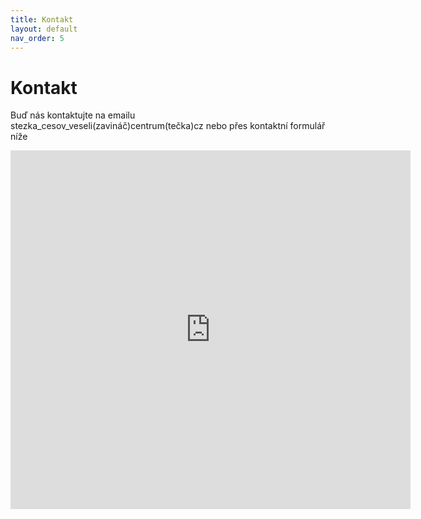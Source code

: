 ```yaml
---
title: Kontakt
layout: default
nav_order: 5
---
```


# Kontakt

Buď nás kontaktujte na emailu stezka_cesov_veseli(zavináč)centrum(tečka)cz nebo přes kontaktní formulář níže

<iframe src="https://docs.google.com/forms/d/e/1FAIpQLScAwrozD24EDdb-bJJyX7_uPy3m4X4yr9RoWxitoCt89UO4XQ/viewform?embedded=true" marginheight="0" marginwidth="0" data-ruffle-polyfilled="" width="640" height="574" frameborder="0">Loading…</iframe>

